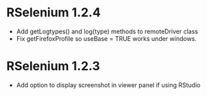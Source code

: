 # RSelenium 1.2.4

* Add getLogtypes() and log(type) methods to remoteDriver class
* Fix getFirefoxProfile so useBase = TRUE works under windows.

# RSelenium 1.2.3

* Add option to display screenshot in viewer panel if using RStudio

